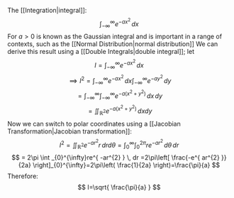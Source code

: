 The [[Integration|integral]]:
$$
\int_{-\infty}^{\infty} e^{ -ax^{2} } \, dx 
$$
For $a>0$ is known as the Gaussian integral and is important in a range of contexts, such as the [[Normal Distribution|normal distribution]]
We can derive this result using a [[Double Integrals|double integral]]; let
$$
I=\int_{-\infty}^{\infty} e^{ -ax^{2} } \, dx 
$$
$$
\implies I^{2}=\int_{-\infty}^{\infty} e^{ -ax^{2} } \, dx \int_{-\infty}^{\infty} e^{ -ay^{2} } \, dy 
$$
$$
= \int_{-\infty}^{\infty} \int_{-\infty}^{\infty} e^{ -a(x^{2}+y^{2}) } \, dx  \, dy 
$$
$$
= \iint_{\mathbb{R}^{2}}e^{ -a(x^{2}+y^{2}) }\,dxdy
$$
Now we can switch to polar coordinates using a [[Jacobian Transformation|Jacobian transformation]]:
$$
I^{2}=\iint_{\mathbb{R}^{2}}e^{ -ar^{2} }r \,drd\theta=\int _{0}^{\infty}\int _{0}^{2\pi} re^{ -ar^{2} }\, d\theta  \, dr 
$$
$$
= 2\pi \int _{0}^{\infty}re^{ -ar^{2} } \, dr  =2\pi\left[  \frac{-e^{ ar^{2} }}{2a} \right]_{0}^{\infty}=2\pi\left( \frac{1}{2a} \right)=\frac{\pi}{a}
$$
Therefore:
$$
I=\sqrt{ \frac{\pi}{a} }
$$
